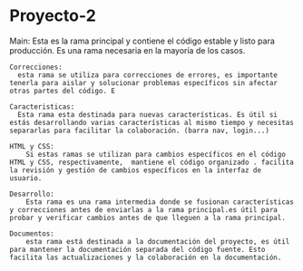 # Proyecto-2  
Main:
        Esta es la rama principal y contiene el código estable y listo para producción. Es una rama necesaria en la mayoría de los casos.

    Correcciones:
      esta rama se utiliza para correcciones de errores, es importante tenerla para aislar y solucionar problemas específicos sin afectar otras partes del código. E

    Caracteristicas:
      Esta rama esta destinada para nuevas características. Es útil si estás desarrollando varias características al mismo tiempo y necesitas separarlas para facilitar la colaboración. (barra nav, login...)

    HTML y CSS:
        Si estas ramas se utilizan para cambios específicos en el código HTML y CSS, respectivamente,  mantiene el código organizado . facilita la revisión y gestión de cambios específicos en la interfaz de usuario.

    Desarrollo:
        Esta rama es una rama intermedia donde se fusionan características y correcciones antes de enviarlas a la rama principal.es útil para probar y verificar cambios antes de que lleguen a la rama principal.

    Documentos:
        esta rama está destinada a la documentación del proyecto, es útil para mantener la documentación separada del código fuente. Esto facilita las actualizaciones y la colaboración en la documentación.
